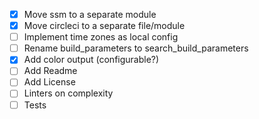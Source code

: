 - [x] Move ssm to a separate module
- [x] Move circleci to a separate file/module
- [ ] Implement time zones as local config
- [ ] Rename build_parameters to search_build_parameters
- [x] Add color output (configurable?)
- [ ] Add Readme
- [ ] Add License
- [ ] Linters on complexity
- [ ] Tests
